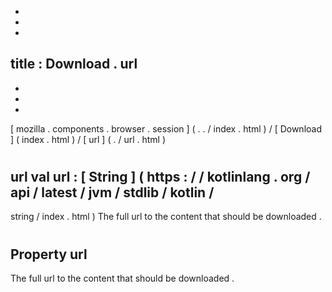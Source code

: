 -
-
-
title
:
Download
.
url
-
-
-
-
[
mozilla
.
components
.
browser
.
session
]
(
.
.
/
index
.
html
)
/
[
Download
]
(
index
.
html
)
/
[
url
]
(
.
/
url
.
html
)
#
url
val
url
:
[
String
]
(
https
:
/
/
kotlinlang
.
org
/
api
/
latest
/
jvm
/
stdlib
/
kotlin
/
-
string
/
index
.
html
)
The
full
url
to
the
content
that
should
be
downloaded
.
#
#
#
Property
url
-
The
full
url
to
the
content
that
should
be
downloaded
.
